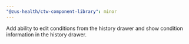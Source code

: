 ```yaml
---
"@zus-health/ctw-component-library": minor
---
```


Add ability to edit conditions from the history drawer and show condition information in the history drawer.
